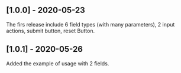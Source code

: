 ## [1.0.0] - 2020-05-23

The firs release include 6 field types (with many parameters), 2 input actions, submit button, reset Button.

## [1.0.1] - 2020-05-26

Added the example of usage with 2 fields.
